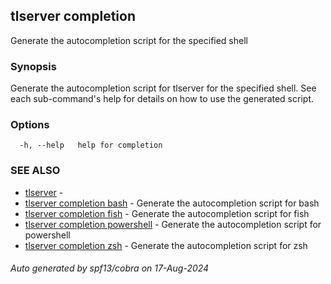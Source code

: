 ## tlserver completion

Generate the autocompletion script for the specified shell

### Synopsis

Generate the autocompletion script for tlserver for the specified shell.
See each sub-command's help for details on how to use the generated script.


### Options

```
  -h, --help   help for completion
```

### SEE ALSO

* [tlserver](tlserver.md)	 - 
* [tlserver completion bash](tlserver_completion_bash.md)	 - Generate the autocompletion script for bash
* [tlserver completion fish](tlserver_completion_fish.md)	 - Generate the autocompletion script for fish
* [tlserver completion powershell](tlserver_completion_powershell.md)	 - Generate the autocompletion script for powershell
* [tlserver completion zsh](tlserver_completion_zsh.md)	 - Generate the autocompletion script for zsh

###### Auto generated by spf13/cobra on 17-Aug-2024
